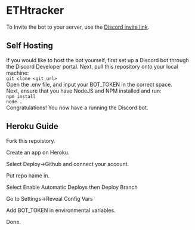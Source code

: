 # ETHtracker

To Invite the bot to your server, use the [Discord invite link](https://discord.com/api/oauth2/authorize?client_id=986475568386154527&permissions=2048&scope=bot).

## Self Hosting
 If you would like to host the bot yourself, first set up a Discord bot through the Discord Developer portal. Next, pull this repository onto your local machine:<br />
 `git clone <git_url>`
 <br>
 Open the .env file, and input your BOT_TOKEN in the correct space.
 <br />
 Next, ensure that you have NodeJS and NPM installed and run:
 <br />
 `npm install`
 <br />
 `node .`
 <br />
 Congratulations! You now have a running the Discord bot.


## Heroku Guide

Fork this repoistory.<br />

Create an app on Heroku.<br />

Select Deploy->Github and connect your account.<br />

Put repo name in.<br />

Select Enable Automatic Deploys then Deploy Branch<br />

Go to Settings->Reveal Config Vars<br />

Add BOT_TOKEN in environmental variables.<br />

Done.



